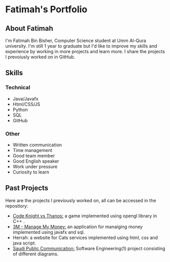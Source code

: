 # Fatimah's Portfolio
## About Fatimah
I'm Fatimah Bin Bisher, Computer Science student at Umm Al-Qura university. I'm still 1 year to graduate but I'd like to improve my skills and experience by working in more projects and learn more. I share the projects I prevoiusly worked on in GitHub. 
## Skills
### Technical
* Java/Javafx
* Html/CSS/JS
* Python
* SQL
* GitHub
### Other
* Written communication
* Time management
* Good team member
* Good English speaker
* Work under pressure
* Curiosity to learn
##  Past Projects
Here are the projects I previously worked on, all can be accessed in the repository:
* [Code Knight vs Thanos:](https://github.com/iFatima11/Computer-Graphics) a game implemented using opengl library in C++ .
* [3M - Manage My Money:](https://github.com/iFatima11/3M) an application for manaiging money implemented using javafx and sql.
* Herrah: a website for Cats services implemented using html, css and java script.
* [Saudi Public Communication:](https://github.com/iFatima11/Telecommunicatoin-Company) Software Engineering(1) project consisting of different diagrams.

  
